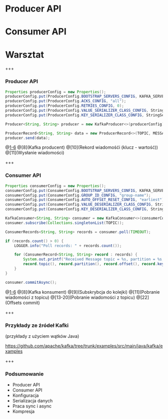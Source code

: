 
# Producer API
# Consumer API
# Warsztat

+++
### Producer API
~~~java
Properties producerConfig = new Properties();
producerConfig.put(ProducerConfig.BOOTSTRAP_SERVERS_CONFIG, KAFKA_SERVER);
producerConfig.put(ProducerConfig.ACKS_CONFIG, "all");
producerConfig.put(ProducerConfig.RETRIES_CONFIG, 0);
producerConfig.put(ProducerConfig.VALUE_SERIALIZER_CLASS_CONFIG, StringSerializer.class.getCanonicalName());
producerConfig.put(ProducerConfig.KEY_SERIALIZER_CLASS_CONFIG, StringSerializer.class.getCanonicalName());

Producer<String, String> producer = new KafkaProducer<>(producerConfig);

ProducerRecord<String, String> data = new ProducerRecord<>(TOPIC, MESSAGE_ID, "Message text...");
producer.send(data);
~~~
@[1-6](Konfiguracja)
@[8](Kafka producent)
@[10](Rekord wiadomośći (klucz - wartość))
@[11](Wysłanie wiadomości)



+++
### Consumer API
~~~java
Properties consumerConfig = new Properties();
consumerConfig.put(ConsumerConfig.BOOTSTRAP_SERVERS_CONFIG, KAFKA_SERVER);
consumerConfig.put(ConsumerConfig.GROUP_ID_CONFIG, "group-name");
consumerConfig.put(ConsumerConfig.AUTO_OFFSET_RESET_CONFIG, "earliest");
consumerConfig.put(ConsumerConfig.VALUE_DESERIALIZER_CLASS_CONFIG, StringDeserializer.class.getCanonicalName());
consumerConfig.put(ConsumerConfig.KEY_DESERIALIZER_CLASS_CONFIG, StringDeserializer.class.getCanonicalName());

KafkaConsumer<String, String> consumer = new KafkaConsumer<>(consumerConfig);
consumer.subscribe(Collections.singletonList(TOPIC));

ConsumerRecords<String, String> records = consumer.poll(TIMEOUT);

if (records.count() > 0) {
    LOGGER.info("Poll records: " + records.count());

    for (ConsumerRecord<String, String> record : records) {
        System.out.printf("Received Message topic = %s, partition = %s, offset = %d, key = %s, value = %s\n",
        record.topic(), record.partition(), record.offset(), record.key(), record.value());
    }
}

consumer.commitAsync();
~~~
@[1-6](Konfiguracja)
@[8](Kafka konsument)
@[9](Subskrybcja do kolejki)
@[11](Pobranie wiadomości z topicu)
@[13-20](Pobranie wiadomości z topicu)
@[22](Offsets commit)



+++
### Przykłady ze źródeł Kafki

(przykłady z użyciem wątków Java)

https://github.com/apache/kafka/tree/trunk/examples/src/main/java/kafka/examples


+++
### Podsumowanie
* Producer API
* Consumer API
* Konfiguracja
* Serializacja danych
* Praca sync i async
* Kompresja
